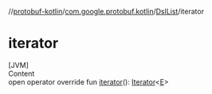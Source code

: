 //[protobuf-kotlin](/reference/kotlin/api-docs/)/[com.google.protobuf.kotlin](/reference/kotlin/api-docs/protobuf-kotlin/com.google.protobuf.kotlin/)/[DslList]()/iterator

# iterator

[JVM] \
Content \
open operator override fun [iterator]()():
[Iterator](https://kotlinlang.org/api/latest/jvm/stdlib/kotlin.collections/-iterator/index.html)<[E]()>

